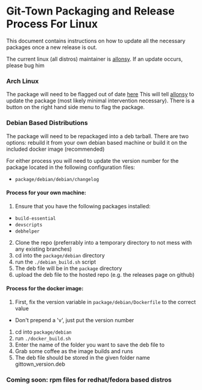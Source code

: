 # Git-Town Packaging and Release Process For Linux

This document contains instructions on how to update all the necessary packages once a new release is out.

The current linux (all distros) maintainer is [allonsy](https://github.com/allonsy). If an update occurs, please bug him

### Arch Linux
The package will need to be flagged out of date [here](https://aur.archlinux.org/packages/git-town/)
This will tell [allonsy](https://github.com/allonsy) to update the package (most likely minimal intervention necessary). There is a button on the right hand side menu to flag the package.


### Debian Based Distributions
The package will need to be repackaged into a deb tarball.
There are two options: rebuild it from your own debian based machine or build it on the included docker image (recommended)

For either process you will need to update the version number for the package located in the following configuration files:
 * `package/debian/debian/changelog`


#### Process for your own machine:
1. Ensure that you have the following packages installed:
  * `build-essential`
  * `devscripts`
  * `debhelper`
2. Clone the repo (preferrably into a temporary directory to not mess with any existing branches)
3. cd into the `package/debian` directory
4. run the `./debian_build.sh` script
5. The deb file will be in the `package` directory
6. upload the deb file to the hosted repo (e.g. the releases page on github)

#### Process for the docker image:
1. First, fix the version variable in `package/debian/Dockerfile` to the correct value
  * Don't prepend a 'v', just put the version number
1. cd into `package/debian`
2. run `./docker_build.sh`
3. Enter the name of the folder you want to save the deb file to
3. Grab some coffee as the image builds and runs
4. The deb file should be stored in the given folder name gittown_version.deb


### Coming soon: rpm files for redhat/fedora based distros
